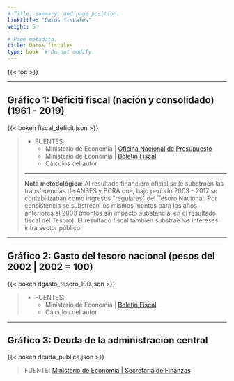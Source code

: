 ```yaml
---
# Title, summary, and page position.
linktitle: "Datos fiscales"
weight: 5

# Page metadata.
title: Datos fiscales
type: book  # Do not modify.
---
```


{{< toc >}}

---

## Gráfico 1: Déficiti fiscal (nación y consolidado) (1961 - 2019)

{{< bokeh fiscal_deficit.json >}}

> * FUENTES: 
>   * Ministerio de Economía | [Oficina Nacional de Presupuesto](https://www.economia.gob.ar/onp/documentos/series/Serie1961-2004.pdf) 
>   * Ministerio de Economía | [Boletín Fiscal](https://www.economia.gob.ar/onp/ejecucion/2020)
>   * Cálculos del autor
> ---
> **Nota metodológica**: Al resultado financiero oficial se le substraen las transferencias de ANSES y BCRA que, bajo período 2003 - 2017 se contabilizaban como ingresos "regulares" del Tesoro Nacional. Por consistencia se substrean los mismos montos para los años anteriores al 2003 (montos sin impacto substancial en el resultado fiscal del Tesoro). El resultado fiscal también substrae los intereses intra sector público

---

## Gráfico 2: Gasto del tesoro nacional (pesos del 2002 | 2002 = 100)

{{< bokeh dgasto_tesoro_100.json >}}

> * FUENTES: 
>   * Ministerio de Economía | [Boletín Fiscal](https://www.economia.gob.ar/onp/ejecucion/2020)
>   * Cálculos del autor
---

## Gráfico 3: Deuda de la administración central

{{< bokeh deuda_publica.json >}}

> FUENTE: [Ministerio de Economía | Secretaría de Finanzas](https://www.argentina.gob.ar/economia/finanzas/presentaciongraficadeudapublica)
